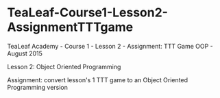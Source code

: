 # TeaLeaf-Course1-Lesson2-AssignmentTTTgame

TeaLeaf Academy - Course 1 - Lesson 2 - Assignment: TTT Game OOP - August 2015

Lesson 2: Object Oriented Programming

Assignment: convert lesson's 1 TTT game to an Object Oriented Programming version
